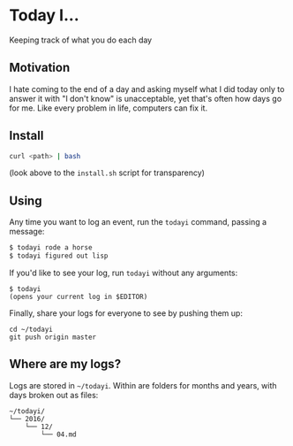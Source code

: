 # Today I...
Keeping track of what you do each day

## Motivation
I hate coming to the end of a day and asking myself what I did today only to answer it with "I
don't know" is unacceptable, yet that's often how days go for me. Like every problem in life,
computers can fix it. 

## Install
```bash
curl <path> | bash
```
(look above to the `install.sh` script for transparency)

## Using
Any time you want to log an event, run the `todayi` command, passing a message:
```bash
$ todayi rode a horse
$ todayi figured out lisp
```

If you'd like to see your log, run `todayi` without any arguments:
```
$ todayi
(opens your current log in $EDITOR)
```

Finally, share your logs for everyone to see by pushing them up:
```
cd ~/todayi
git push origin master
```

## Where are my logs?
Logs are stored in `~/todayi`. Within are folders for months and years, with days broken out as
files:
```
~/todayi/
└── 2016/
    └── 12/
        └── 04.md
```
